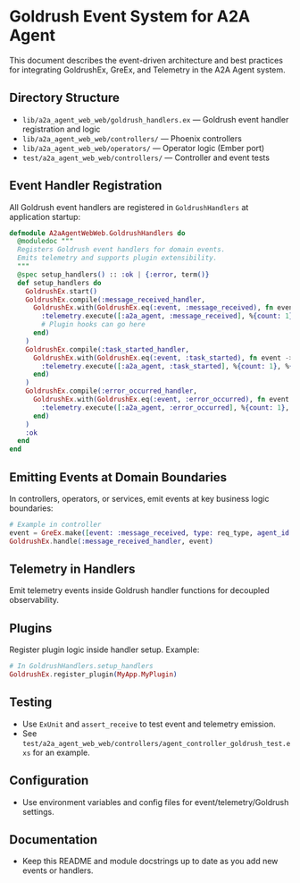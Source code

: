 # Goldrush Event System for A2A Agent

This document describes the event-driven architecture and best practices for integrating GoldrushEx, GreEx, and Telemetry in the A2A Agent system.

## Directory Structure

- `lib/a2a_agent_web_web/goldrush_handlers.ex` — Goldrush event handler registration and logic
- `lib/a2a_agent_web_web/controllers/` — Phoenix controllers
- `lib/a2a_agent_web_web/operators/` — Operator logic (Ember port)
- `test/a2a_agent_web_web/controllers/` — Controller and event tests

## Event Handler Registration

All Goldrush event handlers are registered in `GoldrushHandlers` at application startup:

```elixir
defmodule A2aAgentWebWeb.GoldrushHandlers do
  @moduledoc """
  Registers Goldrush event handlers for domain events.
  Emits telemetry and supports plugin extensibility.
  """
  @spec setup_handlers() :: :ok | {:error, term()}
  def setup_handlers do
    GoldrushEx.start()
    GoldrushEx.compile(:message_received_handler,
      GoldrushEx.with(GoldrushEx.eq(:event, :message_received), fn event ->
        :telemetry.execute([:a2a_agent, :message_received], %{count: 1}, %{event: event})
        # Plugin hooks can go here
      end)
    )
    GoldrushEx.compile(:task_started_handler,
      GoldrushEx.with(GoldrushEx.eq(:event, :task_started), fn event ->
        :telemetry.execute([:a2a_agent, :task_started], %{count: 1}, %{event: event})
      end)
    )
    GoldrushEx.compile(:error_occurred_handler,
      GoldrushEx.with(GoldrushEx.eq(:event, :error_occurred), fn event ->
        :telemetry.execute([:a2a_agent, :error_occurred], %{count: 1}, %{event: event})
      end)
    )
    :ok
  end
end
```

## Emitting Events at Domain Boundaries

In controllers, operators, or services, emit events at key business logic boundaries:

```elixir
# Example in controller
event = GreEx.make([event: :message_received, type: req_type, agent_id: agent_id])
GoldrushEx.handle(:message_received_handler, event)
```

## Telemetry in Handlers

Emit telemetry events inside Goldrush handler functions for decoupled observability.

## Plugins

Register plugin logic inside handler setup. Example:

```elixir
# In GoldrushHandlers.setup_handlers
GoldrushEx.register_plugin(MyApp.MyPlugin)
```

## Testing

- Use `ExUnit` and `assert_receive` to test event and telemetry emission.
- See `test/a2a_agent_web_web/controllers/agent_controller_goldrush_test.exs` for an example.

## Configuration

- Use environment variables and config files for event/telemetry/Goldrush settings.

## Documentation

- Keep this README and module docstrings up to date as you add new events or handlers.
